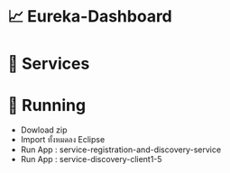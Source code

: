 # :chart_with_upwards_trend: Eureka-Dashboard

# :paperclip: Services

# :open_file_folder: Running
- Dowload zip
- Import ทั้งหมดลง Eclipse 
- Run App : service-registration-and-discovery-service
- Run App : service-discovery-client1-5 
